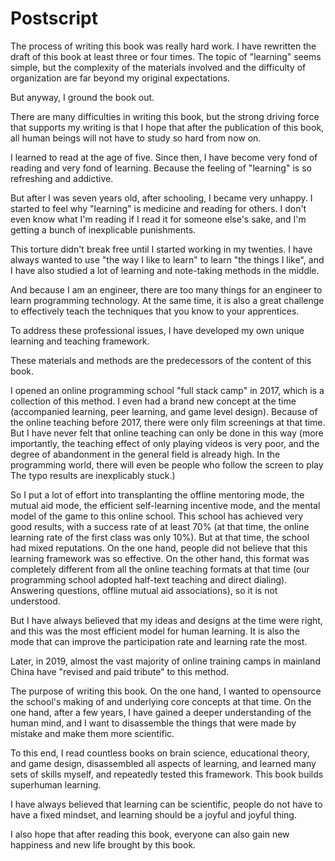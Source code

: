 # Postscript

The process of writing this book was really hard work. I have rewritten the draft of this book at least three or four times. The topic of "learning" seems simple, but the complexity of the materials involved and the difficulty of organization are far beyond my original expectations.

But anyway, I ground the book out.

There are many difficulties in writing this book, but the strong driving force that supports my writing is that I hope that after the publication of this book, all human beings will not have to study so hard from now on.

I learned to read at the age of five. Since then, I have become very fond of reading and very fond of learning. Because the feeling of "learning" is so refreshing and addictive.

But after I was seven years old, after schooling, I became very unhappy. I started to feel why "learning" is medicine and reading for others. I don't even know what I'm reading if I read it for someone else's sake, and I'm getting a bunch of inexplicable punishments.

This torture didn't break free until I started working in my twenties. I have always wanted to use "the way I like to learn" to learn "the things I like", and I have also studied a lot of learning and note-taking methods in the middle.

And because I am an engineer, there are too many things for an engineer to learn programming technology. At the same time, it is also a great challenge to effectively teach the techniques that you know to your apprentices.

To address these professional issues, I have developed my own unique learning and teaching framework.

These materials and methods are the predecessors of the content of this book.

I opened an online programming school "full stack camp" in 2017, which is a collection of this method. I even had a brand new concept at the time (accompanied learning, peer learning, and game level design). Because of the online teaching before 2017, there were only film screenings at that time. But I have never felt that online teaching can only be done in this way (more importantly, the teaching effect of only playing videos is very poor, and the degree of abandonment in the general field is already high. In the programming world, there will even be people who follow the screen to play The typo results are inexplicably stuck.)

So I put a lot of effort into transplanting the offline mentoring mode, the mutual aid mode, the efficient self-learning incentive mode, and the mental model of the game to this online school. This school has achieved very good results, with a success rate of at least 70% (at that time, the online learning rate of the first class was only 10%). But at that time, the school had mixed reputations. On the one hand, people did not believe that this learning framework was so effective. On the other hand, this format was completely different from all the online teaching formats at that time (our programming school adopted half-text teaching and direct dialing). Answering questions, offline mutual aid associations), so it is not understood.

But I have always believed that my ideas and designs at the time were right, and this was the most efficient model for human learning. It is also the mode that can improve the participation rate and learning rate the most.

Later, in 2019, almost the vast majority of online training camps in mainland China have "revised and paid tribute" to this method.

The purpose of writing this book. On the one hand, I wanted to opensource the school's making of and underlying core concepts at that time. On the one hand, after a few years, I have gained a deeper understanding of the human mind, and I want to disassemble the things that were made by mistake and make them more scientific.

To this end, I read countless books on brain science, educational theory, and game design, disassembled all aspects of learning, and learned many sets of skills myself, and repeatedly tested this framework. This book builds superhuman learning.

I have always believed that learning can be scientific, people do not have to have a fixed mindset, and learning should be a joyful and joyful thing.

I also hope that after reading this book, everyone can also gain new happiness and new life brought by this book.
